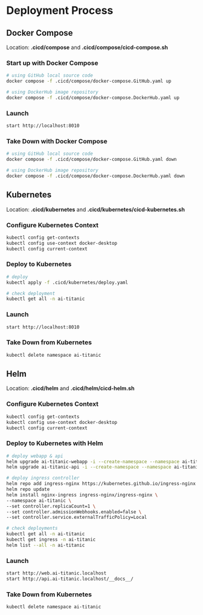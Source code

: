 # Deployment Process

## Docker Compose

Location: **.cicd/compose** and **.cicd/compose/cicd-compose.sh**

### Start up with Docker Compose

```bash
# using GitHub local source code
docker compose -f .cicd/compose/docker-compose.GitHub.yaml up

# using DockerHub image repository
docker compose -f .cicd/compose/docker-compose.DockerHub.yaml up
```

### Launch

```bash
start http://localhost:8010
```

### Take Down with Docker Compose

```bash
# using GitHub local source code
docker compose -f .cicd/compose/docker-compose.GitHub.yaml down

# using DockerHub image repository
docker compose -f .cicd/compose/docker-compose.DockerHub.yaml down
```

## Kubernetes

Location: **.cicd/kubernetes** and **.cicd/kubernetes/cicd-kubernetes.sh**

### Configure Kubernetes Context

```bash
kubectl config get-contexts
kubectl config use-context docker-desktop
kubectl config current-context
```

### Deploy to Kubernetes

```bash
# deploy
kubectl apply -f .cicd/kubernetes/deploy.yaml

# check deployment
kubectl get all -n ai-titanic
```

### Launch

```bash
start http://localhost:8010
```

### Take Down from Kubernetes

```bash
kubectl delete namespace ai-titanic
```

## Helm

Location: **.cicd/helm** and **.cicd/helm/cicd-helm.sh**

### Configure Kubernetes Context

```bash
kubectl config get-contexts
kubectl config use-context docker-desktop
kubectl config current-context
```

### Deploy to Kubernetes with Helm

```bash
# deploy webapp & api
helm upgrade ai-titanic-webapp -i --create-namespace --namespace ai-titanic .cicd/helm/ai-titanic-webapp
helm upgrade ai-titanic-api -i --create-namespace --namespace ai-titanic .cicd/helm/ai-titanic-api

# deploy ingress controller
helm repo add ingress-nginx https://kubernetes.github.io/ingress-nginx
helm repo update
helm install nginx-ingress ingress-nginx/ingress-nginx \
--namespace ai-titanic \
--set controller.replicaCount=1 \
--set controller.admissionWebhooks.enabled=false \
--set controller.service.externalTrafficPolicy=Local

# check deployments
kubectl get all -n ai-titanic
kubectl get ingress -n ai-titanic
helm list --all -n ai-titanic
```

### Launch

```bash
start http://web.ai-titanic.localhost
start http://api.ai-titanic.localhost/__docs__/
```

### Take Down from Kubernetes

```bash
kubectl delete namespace ai-titanic
```